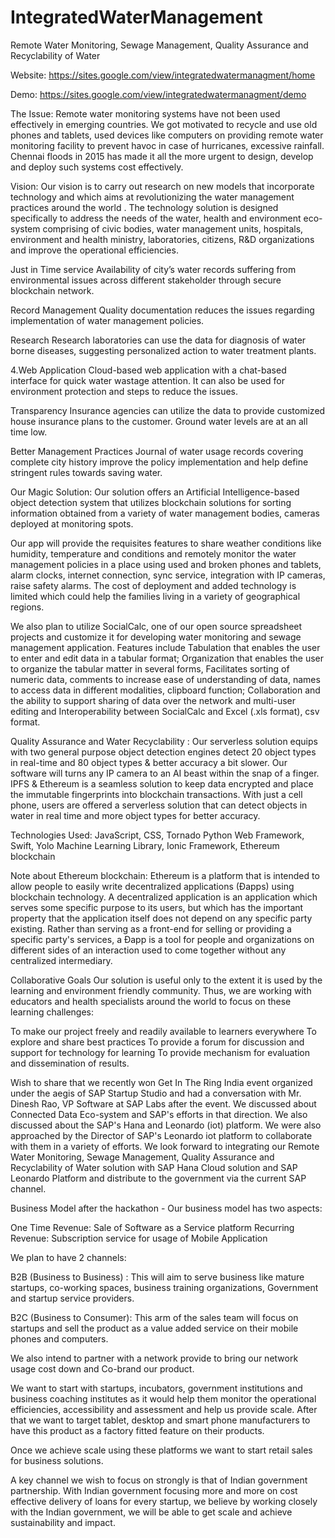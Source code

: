 # IntegratedWaterManagement
Remote Water Monitoring, Sewage Management, Quality Assurance and Recyclability of Water

Website: https://sites.google.com/view/integratedwatermanagment/home

Demo: https://sites.google.com/view/integratedwatermanagment/demo

The Issue: Remote water monitoring systems have not been used effectively in emerging countries. We got motivated to recycle and use old phones and tablets, used devices like computers on providing remote water monitoring facility to prevent havoc in case of hurricanes, excessive rainfall. Chennai floods in 2015 has made it all the more urgent to design, develop and deploy such systems cost effectively.

Vision: Our vision is to carry out research on new models that incorporate technology and which aims at revolutionizing the water management practices around the world . The technology solution is designed specifically to address the needs of the water, health and environment eco-system comprising of civic bodies, water management units, hospitals, environment and health ministry, laboratories, citizens, R&D organizations and improve the operational efficiencies.

Just in Time service Availability of city’s water records suffering from environmental issues across different stakeholder through secure blockchain network.

Record Management Quality documentation reduces the issues regarding implementation of water management policies.

Research Research laboratories can use the data for diagnosis of water borne diseases, suggesting personalized action to water treatment plants.

4.Web Application Cloud-based web application with a chat-based interface for quick water wastage attention. It can also be used for environment protection and steps to reduce the issues.

Transparency Insurance agencies can utilize the data to provide customized house insurance plans to the customer. Ground water levels are at an all time low.

Better Management Practices Journal of water usage records covering complete city history improve the policy implementation and help define stringent rules towards saving water.

Our Magic Solution: Our solution offers an Artificial Intelligence-based object detection system that utilizes blockchain solutions for sorting information obtained from a variety of water management bodies, cameras deployed at monitoring spots.

Our app will provide the requisites features to share weather conditions like humidity, temperature and conditions and remotely monitor the water management policies in a place using used and broken phones and tablets, alarm clocks, internet connection, sync service, integration with IP cameras, raise safety alarms. The cost of deployment and added technology is limited which could help the families living in a variety of geographical regions.

We also plan to utilize SocialCalc, one of our open source spreadsheet projects and customize it for developing water monitoring and sewage management application. Features include Tabulation that enables the user to enter and edit data in a tabular format; Organization that enables the user to organize the tabular matter in several forms, Facilitates sorting of numeric data, comments to increase ease of understanding of data, names to access data in different modalities, clipboard function; Collaboration and the ability to support sharing of data over the network and multi-user editing and Interoperability between SocialCalc and Excel (.xls format), csv format.

Quality Assurance and Water Recyclability : Our serverless solution equips with two general purpose object detection engines detect 20 object types in real-time and 80 object types & better accuracy a bit slower. Our software will turns any IP camera to an AI beast within the snap of a finger. IPFS & Ethereum is a seamless solution to keep data encrypted and place the immutable fingerprints into blockchain transactions. With just a cell phone, users are offered a serverless solution that can detect objects in water in real time and more object types for better accuracy.

Technologies Used: JavaScript, CSS, Tornado Python Web Framework, Swift, Yolo Machine Learning Library, Ionic Framework, Ethereum blockchain

Note about Ethereum blockchain: Ethereum is a platform that is intended to allow people to easily write decentralized applications (Đapps) using blockchain technology. A decentralized application is an application which serves some specific purpose to its users, but which has the important property that the application itself does not depend on any specific party existing. Rather than serving as a front-end for selling or providing a specific party's services, a Đapp is a tool for people and organizations on different sides of an interaction used to come together without any centralized intermediary.

Collaborative Goals Our solution is useful only to the extent it is used by the learning and environment friendly community. Thus, we are working with educators and health specialists around the world to focus on these learning challenges:

To make our project freely and readily available to learners everywhere To explore and share best practices To provide a forum for discussion and support for technology for learning To provide mechanism for evaluation and dissemination of results.

Wish to share that we recently won Get In The Ring India event organized under the aegis of SAP Startup Studio and had a conversation with Mr. Dinesh Rao, VP Software at SAP Labs after the event. We discussed about Connected Data Eco-system and SAP's efforts in that direction. We also discussed about the SAP's Hana and Leonardo (iot) platform. We were also approached by the Director of SAP's Leonardo iot platform to collaborate with them in a variety of efforts. We look forward to integrating our Remote Water Monitoring, Sewage Management, Quality Assurance and Recyclability of Water solution with SAP Hana Cloud solution and SAP Leonardo Platform and distribute to the government via the current SAP channel.

Business Model after the hackathon - Our business model has two aspects:

One Time Revenue: Sale of Software as a Service platform Recurring Revenue: Subscription service for usage of Mobile Application

We plan to have 2 channels:

B2B (Business to Business) : This will aim to serve business like mature startups, co-working spaces, business training organizations, Government and startup service providers.

B2C (Business to Consumer): This arm of the sales team will focus on startups and sell the product as a value added service on their mobile phones and computers.

We also intend to partner with a network provide to bring our network usage cost down and Co-brand our product.

We want to start with startups, incubators, government institutions and business coaching institutes as it would help them monitor the operational efficiencies, accessibility and assessment and help us provide scale. After that we want to target tablet, desktop and smart phone manufacturers to have this product as a factory fitted feature on their products.

Once we achieve scale using these platforms we want to start retail sales for business solutions.

A key channel we wish to focus on strongly is that of Indian government partnership. With Indian government focusing more and more on cost effective delivery of loans for every startup, we believe by working closely with the Indian government, we will be able to get scale and achieve sustainability and impact.

